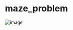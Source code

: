 # maze_problem

![image](https://user-images.githubusercontent.com/28982990/166447116-beffeeea-d5d8-476e-b96f-be186f12aa5a.png)
